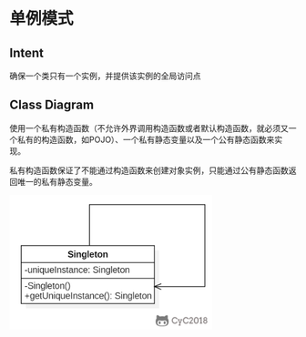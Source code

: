# 单例模式

## Intent
确保一个类只有一个实例，并提供该实例的全局访问点

## Class Diagram
使用一个私有构造函数（不允许外界调用构造函数或者默认构造函数，就必须又一个私有的构造函数，如POJO）、一个私有静态变量以及一个公有静态函数来实现。

私有构造函数保证了不能通过构造函数来创建对象实例，只能通过公有静态函数返回唯一的私有静态变量。

<img src="https://github.com/CyC2018/CS-Notes/raw/master/notes/pics/eca1f422-8381-409b-ad04-98ef39ae38ba.png" alt="img" style="zoom:80%;" />



